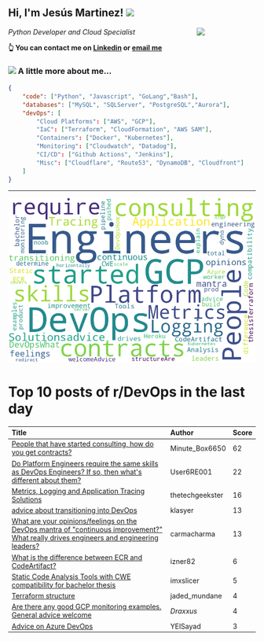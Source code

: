 <!--
**jmartinezl/jmartinezl** is a ✨ _special_ ✨ repository because its `README.md` (this file) appears on your GitHub profile.

Here are some ideas to get you started:

- 🔭 I’m currently working on ...
- 🌱 I’m currently learning ...
- 👯 I’m looking to collaborate on ...
- 🤔 I’m looking for help with ...
- 💬 Ask me about ...
- 📫 How to reach me: ...
- 😄 Pronouns: ...
- ⚡ Fun fact: ...
-->

<h2>Hi, I'm Jesús Martinez! <img src="https://media.giphy.com/media/WUlplcMpOCEmTGBtBW/giphy.gif" width="30"> </h2>
<img align='right' src="https://media.giphy.com/media/NytMLKyiaIh6VH9SPm/giphy.gif" width="120">
<p><em>Python Developer and Cloud Specialist
</em></p>

**👆 You can contact me on [Linkedin](https://www.linkedin.com/in/jes%C3%BAs-martinez-2b7b10104/) or [email me](mailto:jesus.mtz.lorenzo@gmail.com)**

### <img src="https://media.giphy.com/media/VgCDAzcKvsR6OM0uWg/giphy.gif" width="50"> A little more about me...  

```json
{
    "code": ["Python", "Javascript", "GoLang","Bash"],
    "databases": ["MySQL", "SQLServer", "PostgreSQL","Aurora"],
    "devOps": [
        "Cloud Platforms": ["AWS", "GCP"],
        "IaC": ["Terraform", "CloudFormation", "AWS SAM"],
        "Containers": ["Docker", "Kubernetes"],
        "Monitoring": ["Cloudwatch", "Datadog"],
        "CI/CD": ["Github Actions", "Jenkins"],
        "Misc": ["Cloudflare", "Route53", "DynamoDB", "Cloudfront"]
    ]
}
```
---

![Wordcloud](./cloud.png)

# Top 10 posts of r/DevOps in the last day

| Title | Author | Score |
|:---|:---|:---|
| [People that have started consulting, how do you get contracts?](https://www.reddit.com/r/devops/comments/ymzvrt/people_that_have_started_consulting_how_do_you/) | Minute_Box6650 | 62 |
| [Do Platform Engineers require the same skills as DevOps Engineers? If so, then what's different about them?](https://www.reddit.com/r/devops/comments/yn1pqy/do_platform_engineers_require_the_same_skills_as/) | User6RE001 | 22 |
| [Metrics, Logging and Application Tracing Solutions](https://www.reddit.com/r/devops/comments/ymsrgu/metrics_logging_and_application_tracing_solutions/) | thetechgeekster | 16 |
| [advice about transitioning into DevOps](https://www.reddit.com/r/devops/comments/ynkeqf/advice_about_transitioning_into_devops/) | klasyer | 13 |
| [What are your opinions/feelings on the DevOps mantra of "continuous improvement?" What really drives engineers and engineering leaders?](https://www.reddit.com/r/devops/comments/yn3yz8/what_are_your_opinionsfeelings_on_the_devops/) | carmacharma | 13 |
| [What is the difference between ECR and CodeArtifact?](https://www.reddit.com/r/devops/comments/ymsug0/what_is_the_difference_between_ecr_and/) | izner82 | 6 |
| [Static Code Analysis Tools with CWE compatibility for bachelor thesis](https://www.reddit.com/r/devops/comments/ymxb9h/static_code_analysis_tools_with_cwe_compatibility/) | imxslicer | 5 |
| [Terraform structure](https://www.reddit.com/r/devops/comments/yn8hg2/terraform_structure/) | jaded_mundane | 4 |
| [Are there any good GCP monitoring examples. General advice welcome](https://www.reddit.com/r/devops/comments/yn42zi/are_there_any_good_gcp_monitoring_examples/) | _Draxxus_ | 4 |
| [Advice on Azure DevOps](https://www.reddit.com/r/devops/comments/ymymql/advice_on_azure_devops/) | YElSayad | 3 |
